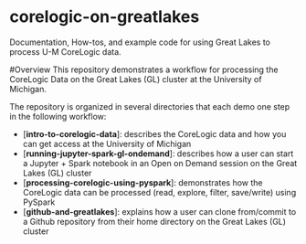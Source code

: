 # corelogic-on-greatlakes
Documentation, How-tos, and example code for using Great Lakes to process U-M CoreLogic data.

#Overview 
This repository demonstrates a workflow for processing the CoreLogic Data on the Great Lakes (GL) cluster at the University of Michigan. 

The repository is organized in several directories that each demo one step in the following workflow:

* [__intro-to-corelogic-data__]: describes the CoreLogic data and how you can get access at the University of Michigan
* [__running-jupyter-spark-gl-ondemand__]: describes how a user can start a Jupyter + Spark notebook in an Open on Demand session on the Great Lakes (GL) cluster
* [__processing-corelogic-using-pyspark__]: demonstrates how the CoreLogic data can be processed (read, explore, filter, save/write) using PySpark 
* [__github-and-greatlakes__]: explains how a user can clone from/commit to a Github repository from their home directory on the Great Lakes (GL) cluster
